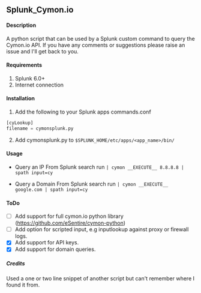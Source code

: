 ## Splunk_Cymon.io


#### Description

A python script that can be used by a Splunk custom command to query the Cymon.io API. 
If you have any comments or suggestions please raise an issue and I'll get back to you.

#### Requirements

1. Splunk 6.0+ 
2. Internet connection

#### Installation

1. Add the following to your Splunk apps commands.conf
```python
[cyLookup]
filename = cymonsplunk.py
```
2. Add cymonsplunk.py to `$SPLUNK_HOME/etc/apps/<app_name>/bin/`

#### Usage
- Query an IP
From Splunk search run `| cymon __EXECUTE__ 8.8.8.8 | spath input=cy`

- Query a Domain
From Splunk search run `| cymon __EXECUTE__ google.com | spath input=cy`

#### ToDo

- [ ] Add support for full cymon.io python library (https://github.com/eSentire/cymon-python)
- [ ] Add option for scripted input, e.g inputlookup against proxy or firewall logs.
- [x] Add support for API keys.
- [x] Add support for domain queries.

##### Credits
Used a one or two line snippet of another script but can't remember where I found it from. 
